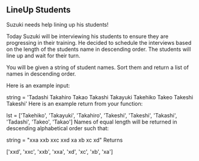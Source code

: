 ## LineUp Students

Suzuki needs help lining up his students!

Today Suzuki will be interviewing his students to ensure they are progressing in their training. He decided to schedule
the interviews based on the length of the students name in descending order. The students will line up and wait for
their turn.

You will be given a string of student names. Sort them and return a list of names in descending order.

Here is an example input:

string = 'Tadashi Takahiro Takao Takashi Takayuki Takehiko Takeo Takeshi Takeshi' Here is an example return from your
function:

lst = ['Takehiko',
'Takayuki',
'Takahiro',
'Takeshi',
'Takeshi',
'Takashi',
'Tadashi',
'Takeo',
'Takao']
Names of equal length will be returned in descending alphabetical order such that:

string = "xxa xxb xxc xxd xa xb xc xd"
Returns

['xxd', 'xxc', 'xxb', 'xxa', 'xd', 'xc', 'xb', 'xa']

